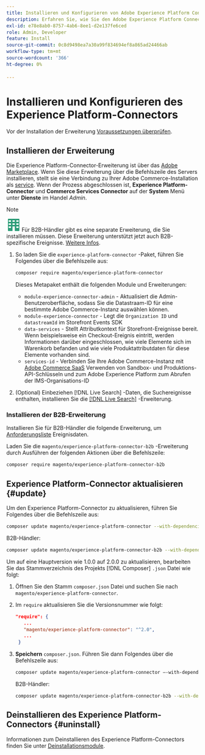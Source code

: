 ```yaml
---
title: Installieren und Konfigurieren von Adobe Experience Platform Connector von Adobe Commerce
description: Erfahren Sie, wie Sie den Adobe Experience Platform Connector von Adobe Commerce installieren, konfigurieren, aktualisieren und deinstallieren.
exl-id: e78e8ab0-8757-4ab6-8ee1-d2e137fe6ced
role: Admin, Developer
feature: Install
source-git-commit: 0c8d9498ea7a30a99f834694ef8a865ad24466ab
workflow-type: tm+mt
source-wordcount: '366'
ht-degree: 0%

---
```


# Installieren und Konfigurieren des Experience Platform-Connectors

Vor der Installation der Erweiterung [Voraussetzungen überprüfen](overview.md#prereqs).

## Installieren der Erweiterung

Die Experience Platform-Connector-Erweiterung ist über das [Adobe Marketplace](https://commercemarketplace.adobe.com/magento-experience-platform-connector.html). Wenn Sie diese Erweiterung über die Befehlszeile des Servers installieren, stellt sie eine Verbindung zu Ihrer Adobe Commerce-Installation als [service](../landing/saas.md). Wenn der Prozess abgeschlossen ist, **Experience Platform-Connector** und **Commerce Services Connector** auf der **System** Menü unter **Dienste** im Handel _Admin_.

>[!NOTE]
>
>![B2B für Adobe Commerce](../assets/b2b.svg) Für B2B-Händler gibt es eine separate Erweiterung, die Sie installieren müssen. Diese Erweiterung unterstützt jetzt auch B2B-spezifische Ereignisse. [Weitere Infos](#install-the-b2b-extension).


1. So laden Sie die `experience-platform-connector` -Paket, führen Sie Folgendes über die Befehlszeile aus:

   ```bash
   composer require magento/experience-platform-connector
   ```

   Dieses Metapaket enthält die folgenden Module und Erweiterungen:

   * `module-experience-connector-admin` - Aktualisiert die Admin-Benutzeroberfläche, sodass Sie die Datastraam-ID für eine bestimmte Adobe Commerce-Instanz auswählen können.
   * `module-experience-connector` - Legt die `Organization ID` und `datastreamId` im Storefront Events SDK
   * `data-services` - Stellt Attributkontext für Storefront-Ereignisse bereit. Wenn beispielsweise ein Checkout-Ereignis eintritt, werden Informationen darüber eingeschlossen, wie viele Elemente sich im Warenkorb befanden und wie viele Produktattributdaten für diese Elemente vorhanden sind.
   * `services-id` - Verbinden Sie Ihre Adobe Commerce-Instanz mit [Adobe Commerce SaaS](../landing/saas.md) Verwenden von Sandbox- und Produktions-API-Schlüsseln und zum Adobe Experience Platform zum Abrufen der IMS-Organisations-ID

1. (Optional) Einbeziehen [!DNL Live Search] -Daten, die Suchereignisse enthalten, installieren Sie die [[!DNL Live Search]](../live-search/install.md) -Erweiterung.

### Installieren der B2B-Erweiterung

Installieren Sie für B2B-Händler die folgende Erweiterung, um [Anforderungsliste](events.md#b2b-events) Ereignisdaten.

Laden Sie die `magento/experience-platform-connector-b2b` -Erweiterung durch Ausführen der folgenden Aktionen über die Befehlszeile:

```bash
composer require magento/experience-platform-connector-b2b
```

## Experience Platform-Connector aktualisieren {#update}

Um den Experience Platform-Connector zu aktualisieren, führen Sie Folgendes über die Befehlszeile aus:

```bash
composer update magento/experience-platform-connector --with-dependencies
```

B2B-Händler:

```bash
composer update magento/experience-platform-connector-b2b --with-dependencies
```

Um auf eine Hauptversion wie 1.0.0 auf 2.0.0 zu aktualisieren, bearbeiten Sie das Stammverzeichnis des Projekts [!DNL Composer] `.json` Datei wie folgt:

1. Öffnen Sie den Stamm `composer.json` Datei und suchen Sie nach `magento/experience-platform-connector`.

1. Im `require` aktualisieren Sie die Versionsnummer wie folgt:

   ```json
   "require": {
      ...
      "magento/experience-platform-connector": "^2.0",
      ...
    }
   ```

1. **Speichern** `composer.json`. Führen Sie dann Folgendes über die Befehlszeile aus:

   ```bash
   composer update magento/experience-platform-connector –-with-dependencies
   ```

   B2B-Händler:

   ```bash
   composer update magento/experience-platform-connector-b2b --with-dependencies
   ```

## Deinstallieren des Experience Platform-Connectors {#uninstall}

Informationen zum Deinstallieren des Experience Platform-Connectors finden Sie unter [Deinstallationsmodule](https://experienceleague.adobe.com/docs/commerce-operations/installation-guide/tutorials/uninstall-modules.html).
